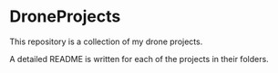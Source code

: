 # DroneProjects

This repository is a collection of my drone projects.

A detailed README is written for each of the projects in their folders.
